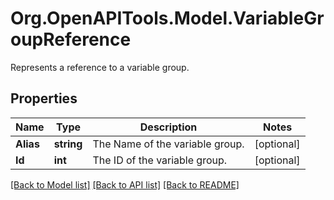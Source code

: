 # Org.OpenAPITools.Model.VariableGroupReference
Represents a reference to a variable group.

## Properties

Name | Type | Description | Notes
------------ | ------------- | ------------- | -------------
**Alias** | **string** | The Name of the variable group. | [optional] 
**Id** | **int** | The ID of the variable group. | [optional] 

[[Back to Model list]](../README.md#documentation-for-models) [[Back to API list]](../README.md#documentation-for-api-endpoints) [[Back to README]](../README.md)

